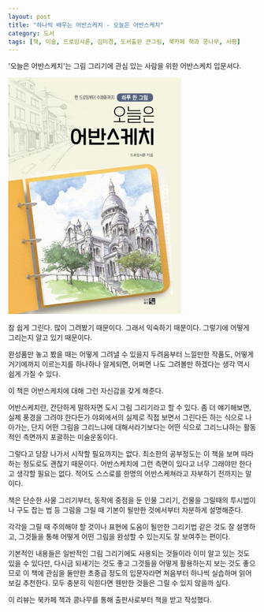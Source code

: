 ```yaml
---
layout: post
title: "하나씩 배우는 어반스케치 - 오늘은 어반스케치"
category: 도서
tags: [책, 미술, 드로잉샤론, 김미경, 도서출판 큰그림, 북카페 책과 콩나무, 서평]
---
```


'오늘은 어반스케치'는
그림 그리기에 관심 있는 사람을 위한 어반스케치 입문서다.

![표지](/images/book/todays-urban-sketch-book-h480.jpg)

참 쉽게 그린다.
많이 그려봤기 때문이다.
그래서 익숙하기 때문이다.
그렇기에 어떻게 그리는지 알고 있기 때문이다.

완성품만 놓고 봤을 때는 어떻게 그려낼 수 있을지 두려움부터 느낄만한 작품도,
어떻게 거기에까지 이르는지를 하나하나 알게되면,
어쩌면 나도 그려볼만 하겠다는 생각 역시 쉽게 가질 수 있다.

이 책은 어반스케치에 대해 그런 자신감을 갖게 해준다.

어반스케치란, 간단하게 말하자면 도시 그림 그리기라고 할 수 있다.
좀 더 얘기해보면,
실제 풍경을 그려야 한다든가 야외에서의 실제로 직접 보면서 그린다든 하는 식으로 나아가는,
단지 어떤 그림을 그리느냐에 대해서라기보다는
어떤 식으로 그리느냐하는 활동적인 측면까지 포괄하는 미술운동이다.

그렇다고 당장 나가서 시작할 필요까지는 없다.
최소한의 공부정도는 이 책을 보며 따라하는 정도로도 괜찮기 때문이다.
어반스케치에 그런 측면이 있다고 너무 그래야만 한다고 생각할 필요는 없다.
적어도 스스로를 한명의 어반스케쳐라고 자부하기 전까지는 말이다.

책은 단순한 사물 그리기부터,
동작에 중점을 둔 인물 그리기,
건물을 그릴때의 투시법이나 구도 잡는 법 등
그림을 그릴 때 기본이 될만한 것에서부터 차분하게 설명해준다.

각각을 그릴 때 주의해야 할 것이나
표현에 도움이 될만한 그리기법 같은 것도 잘 설명하고,
그것들을 통해 어떻게 어떤 그림을 완성할 수 있는지도 잘 보여주는 편이다.

기본적인 내용들은 일반적인 그림 그리기에도 사용되는 것들이라
이미 알고 있는 것도 있을 수 있다만,
다시금 되새기는 것도 좋고
그것들을 어떻게 활용하는지 보는 것도 좋으므로
이 책에 관심을 둘만한 초중급 정도의 입문자라면
처음부터 하나씩 실습하며 읽어보길 추천한다.
모두 충분히 익힌다면 웬만한 것들은 그릴 수 있지 않을까 싶다.



<div class="im im-info">
이 리뷰는 북카페 책과 콩나무를 통해 출판사로부터 책을 받고 작성했다.
</div>
